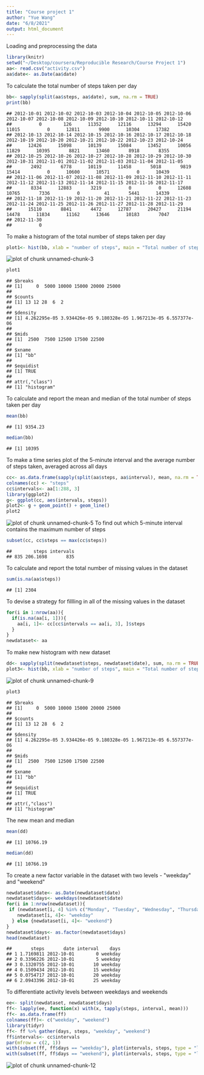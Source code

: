 ```yaml
---
title: "Course project 1"
author: "Yue Wang"
date: "6/8/2021"
output: html_document
---
```

Loading and preprocessing the data

```r
library(knitr)
setwd("~/Desktop/coursera/Reproducible Research/Course Project 1")
aa<- read.csv("activity.csv")
aa$date<- as.Date(aa$date)
```
To calculate the total number of steps taken per day

```r
bb<- sapply(split(aa$steps, aa$date), sum, na.rm = TRUE)
print(bb)
```

```
## 2012-10-01 2012-10-02 2012-10-03 2012-10-04 2012-10-05 2012-10-06 2012-10-07 2012-10-08 2012-10-09 2012-10-10 2012-10-11 2012-10-12 
##          0        126      11352      12116      13294      15420      11015          0      12811       9900      10304      17382 
## 2012-10-13 2012-10-14 2012-10-15 2012-10-16 2012-10-17 2012-10-18 2012-10-19 2012-10-20 2012-10-21 2012-10-22 2012-10-23 2012-10-24 
##      12426      15098      10139      15084      13452      10056      11829      10395       8821      13460       8918       8355 
## 2012-10-25 2012-10-26 2012-10-27 2012-10-28 2012-10-29 2012-10-30 2012-10-31 2012-11-01 2012-11-02 2012-11-03 2012-11-04 2012-11-05 
##       2492       6778      10119      11458       5018       9819      15414          0      10600      10571          0      10439 
## 2012-11-06 2012-11-07 2012-11-08 2012-11-09 2012-11-10 2012-11-11 2012-11-12 2012-11-13 2012-11-14 2012-11-15 2012-11-16 2012-11-17 
##       8334      12883       3219          0          0      12608      10765       7336          0         41       5441      14339 
## 2012-11-18 2012-11-19 2012-11-20 2012-11-21 2012-11-22 2012-11-23 2012-11-24 2012-11-25 2012-11-26 2012-11-27 2012-11-28 2012-11-29 
##      15110       8841       4472      12787      20427      21194      14478      11834      11162      13646      10183       7047 
## 2012-11-30 
##          0
```
To make a histogram of the total number of steps taken per day

```r
plot1<- hist(bb, xlab = "number of steps", main = "Total number of steps taken per day")
```

![plot of chunk unnamed-chunk-3](figure/unnamed-chunk-3-1.png)

```r
plot1
```

```
## $breaks
## [1]     0  5000 10000 15000 20000 25000
## 
## $counts
## [1] 13 12 28  6  2
## 
## $density
## [1] 4.262295e-05 3.934426e-05 9.180328e-05 1.967213e-05 6.557377e-06
## 
## $mids
## [1]  2500  7500 12500 17500 22500
## 
## $xname
## [1] "bb"
## 
## $equidist
## [1] TRUE
## 
## attr(,"class")
## [1] "histogram"
```
To calculate and report the mean and median of the total number of steps taken per day

```r
mean(bb)
```

```
## [1] 9354.23
```

```r
median(bb)
```

```
## [1] 10395
```
To make a time series plot of the 5-minute interval and the average number of steps taken, averaged across all days

```r
cc<- as.data.frame(sapply(split(aa$steps, aa$interval), mean, na.rm = TRUE))
colnames(cc) <- "steps"
cc$intervals<- aa[1:288, 3]
library(ggplot2)
g<- ggplot(cc, aes(intervals, steps))
plot2<- g + geom_point() + geom_line()
plot2
```

![plot of chunk unnamed-chunk-5](figure/unnamed-chunk-5-1.png)
To find out which 5-minute interval contains the maximum number of steps

```r
subset(cc, cc$steps == max(cc$steps))
```

```
##        steps intervals
## 835 206.1698       835
```
To calculate and report the total number of missing values in the dataset

```r
sum(is.na(aa$steps))
```

```
## [1] 2304
```
To devise a strategy for fillling in all of the missing values in the dataset

```r
for(i in 1:nrow(aa)){
  if(is.na(aa[i, 1])){
    aa[i, 1]<- cc[cc$intervals == aa[i, 3], ]$steps
  }
}
newdataset<- aa
```
To make new histogram with new dataset

```r
dd<- sapply(split(newdataset$steps, newdataset$date), sum, na.rm = TRUE)
plot3<- hist(bb, xlab = "number of steps", main = "Total number of steps taken per day")
```

![plot of chunk unnamed-chunk-9](figure/unnamed-chunk-9-1.png)

```r
plot3
```

```
## $breaks
## [1]     0  5000 10000 15000 20000 25000
## 
## $counts
## [1] 13 12 28  6  2
## 
## $density
## [1] 4.262295e-05 3.934426e-05 9.180328e-05 1.967213e-05 6.557377e-06
## 
## $mids
## [1]  2500  7500 12500 17500 22500
## 
## $xname
## [1] "bb"
## 
## $equidist
## [1] TRUE
## 
## attr(,"class")
## [1] "histogram"
```
The new mean and median

```r
mean(dd)
```

```
## [1] 10766.19
```

```r
median(dd)
```

```
## [1] 10766.19
```
To create a new factor variable in the dataset with two levels - "weekday" and "weekend"

```r
newdataset$date<- as.Date(newdataset$date)
newdataset$days<- weekdays(newdataset$date)
for(i in 1:nrow(newdataset)){
 if (newdataset[i, 4] %in% c("Monday", "Tuesday", "Wednesday", "Thursday", "Friday")){
    newdataset[i, 4]<- "weekday"
  } else {newdataset[i, 4]<- "weekend"}
}
newdataset$days<- as.factor(newdataset$days)
head(newdataset)
```

```
##       steps       date interval    days
## 1 1.7169811 2012-10-01        0 weekday
## 2 0.3396226 2012-10-01        5 weekday
## 3 0.1320755 2012-10-01       10 weekday
## 4 0.1509434 2012-10-01       15 weekday
## 5 0.0754717 2012-10-01       20 weekday
## 6 2.0943396 2012-10-01       25 weekday
```
To differentiate activity levels between weekdays and weekends

```r
ee<- split(newdataset, newdataset$days)
ff<- lapply(ee, function(x) with(x, tapply(steps, interval, mean)))
ff<- as.data.frame(ff)
colnames(ff)<- c("weekday", "weekend")
library(tidyr)
ff<- ff %>% gather(days, steps, "weekday", "weekend")
ff$intervals<- cc$intervals
par(mfrow = c(2, 1))
with(subset(ff, ff$days == "weekday"), plot(intervals, steps, type = "l", main = "weekday"))
with(subset(ff, ff$days == "weekend"), plot(intervals, steps, type = "l", main = "weekend"))
```

![plot of chunk unnamed-chunk-12](figure/unnamed-chunk-12-1.png)

